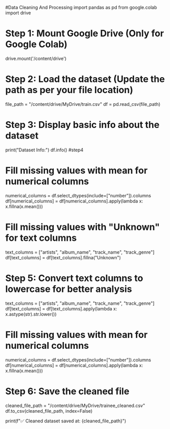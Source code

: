 #Data Cleaning And Processing
import pandas as pd
from google.colab import drive

# Step 1: Mount Google Drive (Only for Google Colab)
drive.mount('/content/drive')

# Step 2: Load the dataset (Update the path as per your file location)
file_path = "/content/drive/MyDrive/train.csv"
df = pd.read_csv(file_path)

# Step 3: Display basic info about the dataset
print("Dataset Info:")
df.info()
#step4

# Fill missing values with mean for numerical columns
numerical_columns = df.select_dtypes(include=["number"]).columns
df[numerical_columns] = df[numerical_columns].apply(lambda x: x.fillna(x.mean()))

# Fill missing values with "Unknown" for text columns
text_columns = ["artists", "album_name", "track_name", "track_genre"]
df[text_columns] = df[text_columns].fillna("Unknown")
# Step 5: Convert text columns to lowercase for better analysis
text_columns = ["artists", "album_name", "track_name", "track_genre"]
df[text_columns] = df[text_columns].apply(lambda x: x.astype(str).str.lower())
# Fill missing values with mean for numerical columns
numerical_columns = df.select_dtypes(include=["number"]).columns
df[numerical_columns] = df[numerical_columns].apply(lambda x: x.fillna(x.mean()))

# Step 6: Save the cleaned file
cleaned_file_path = "/content/drive/MyDrive/trainee_cleaned.csv"
df.to_csv(cleaned_file_path, index=False)

print(f"✅ Cleaned dataset saved at: {cleaned_file_path}")

